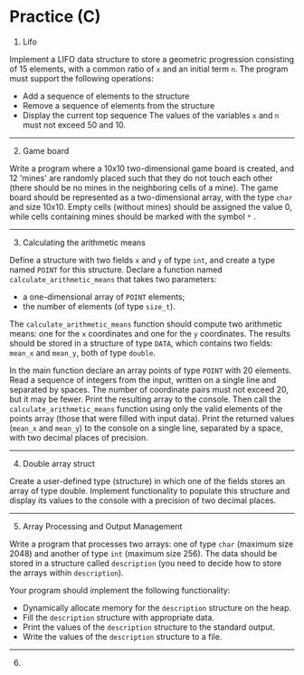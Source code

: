 # Practice (C)

1. Lifo

Implement a LIFO data structure to store a geometric progression consisting of 15 elements, with a common ratio of `x` and an initial term `n`.
The program must support the following operations:
- Add a sequence of elements to the structure
- Remove a sequence of elements from the structure
- Display the current top sequence
The values of the variables `x` and `n` must not exceed 50 and 10.
__________________________________________________________

2. Game board

Write a program where a 10x10 two-dimensional game board is created, and 12 'mines' are randomly placed such that they do not touch each other (there should be no mines in the neighboring cells of a mine). The game board should be represented as a two-dimensional array, with the type `char` and size 10x10. Empty cells (without mines) should be assigned the value 0, while cells containing mines should be marked with the symbol `*` .
__________________________________________________________

3. Calculating the arithmetic means

Define a structure with two fields `x` and `y` of type `int`, and create a type named `POINT` for this structure.
Declare a function named `calculate_arithmetic_means` that takes two parameters:
- a one-dimensional array of `POINT` elements;
- the number of elements (of type `size_t`).

The `calculate_arithmetic_means` function should compute two arithmetic means: one for the `x` coordinates and one for the `y` coordinates. The results should be stored in a structure of type `DATA`, which contains two fields: `mean_x` and `mean_y`, both of type `double`.

In the main function declare an array points of type `POINT` with 20 elements. Read a sequence of integers from the input, written on a single line and separated by spaces. The number of coordinate pairs must not exceed 20, but it may be fewer.
Print the resulting array to the console. Then call the `calculate_arithmetic_means` function using only the valid elements of the points array (those that were filled with input data). Print the returned values (`mean_x` and `mean_y`) to the console on a single line, separated by a space, with two decimal places of precision.
__________________________________________________________

4. Double array struct

Create a user-defined type (structure) in which one of the fields stores an array of type double. Implement functionality to populate this structure and display its values to the console with a precision of two decimal places.
__________________________________________________________

5. Array Processing and Output Management

Write a program that processes two arrays: one of type `char` (maximum size 2048) and another of type `int` (maximum size 256). The data should be stored in a structure called `description` (you need to decide how to store the arrays within `description`).

Your program should implement the following functionality:

- Dynamically allocate memory for the `description` structure on the heap.
- Fill the `description` structure with appropriate data.
- Print the values of the `description` structure to the standard output.
- Write the values of the `description` structure to a file.
__________________________________________________________

6. 
